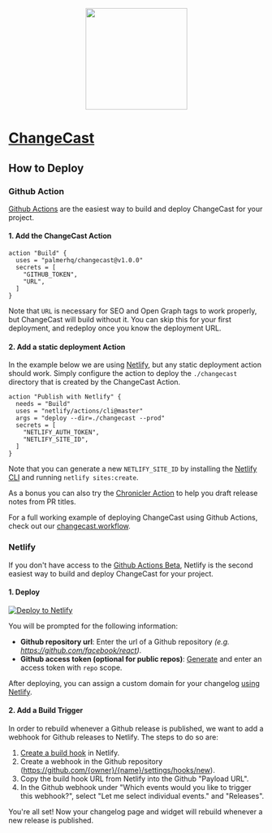 <p align="center">
  <img width="200" src="https://user-images.githubusercontent.com/1153686/55920627-8d5fdc00-5bc7-11e9-92d5-34dca3f66712.png" />
</p>

# [ChangeCast](https://changecast.now.sh)

## How to Deploy

### Github Action

[Github Actions](https://github.com/features/actions) are the easiest way to build and deploy ChangeCast for your project.

#### 1. Add the ChangeCast Action

```HCL
action "Build" {
  uses = "palmerhq/changecast@v1.0.0"
  secrets = [
  	"GITHUB_TOKEN",
  	"URL",
  ]
}
```

Note that `URL` is necessary for SEO and Open Graph tags to work properly, but ChangeCast will build without it.  You can skip this for your first deployment, and redeploy once you know the deployment URL.

#### 2. Add a static deployment Action

In the example below we are using [Netlify](https://www.netlify.com), but any static deployment action should work.  Simply configure the action to deploy the `./changecast` directory that is created by the ChangeCast Action.

```HCL
action "Publish with Netlify" {
  needs = "Build"
  uses = "netlify/actions/cli@master"
  args = "deploy --dir=./changecast --prod"
  secrets = [
    "NETLIFY_AUTH_TOKEN",
    "NETLIFY_SITE_ID",
  ]
}
```

Note that you can generate a new `NETLIFY_SITE_ID` by installing the [Netlify CLI](<https://github.com/netlify/cli>) and running `netlify sites:create`.

As a bonus you can also try the [Chronicler Action](https://github.com/marketplace/actions/chronicler-action) to help you draft release notes from PR titles.

For a full working example of deploying ChangeCast using Github Actions, check out our [changecast.workflow](https://github.com/palmerhq/changecast/blob/master/.github/changecast.workflow).

### Netlify

If you don't have access to the [Github Actions Beta](https://github.com/features/actions/signup), Netlify is the second easiest way to build and deploy ChangeCast for your project.

#### 1. Deploy

[![Deploy to Netlify](https://www.netlify.com/img/deploy/button.svg)](https://app.netlify.com/start/deploy?repository=https://github.com/palmerhq/changecast)

You will be prompted for the following information:

- **Github repository url**: Enter the url of a Github repository _(e.g. https://github.com/facebook/react)_.
- **Github access token (optional for public repos)**: [Generate](https://help.github.com/articles/creating-a-personal-access-token-for-the-command-line) and enter an access token with `repo` scope.

After deploying, you can assign a custom domain for your changelog [using Netlify](https://www.netlify.com/docs/custom-domains/).

#### 2. Add a Build Trigger

In order to rebuild whenever a Github release is published, we want to add a webhook for Github releases to Netlify. The steps to do so are:

1. [Create a build hook](https://www.netlify.com/docs/webhooks/#incoming-webhooks) in Netlify.
2. Create a webhook in the Github repository (https://github.com/{owner}/{name}/settings/hooks/new).
3. Copy the build hook URL from Netlify into the Github "Payload URL".
4. In the Github webhook under "Which events would you like to trigger this webhook?", select "Let me select individual events." and "Releases".

You're all set! Now your changelog page and widget will rebuild whenever a new release is published.
